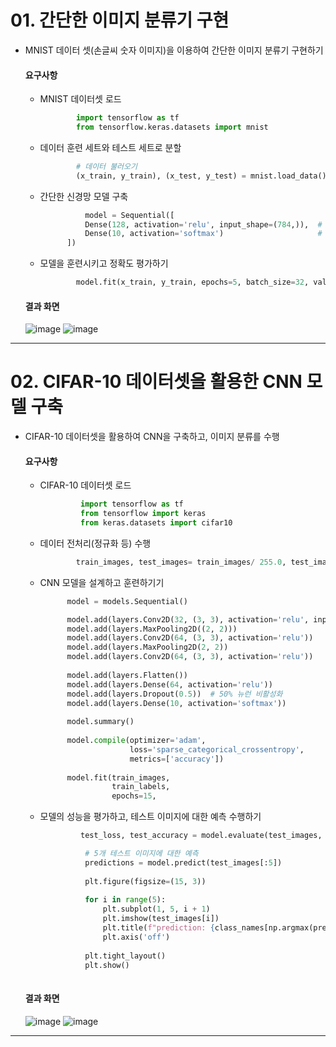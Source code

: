 # 01.  간단한 이미지 분류기 구현

- MNIST 데이터 셋(손글씨 숫자 이미지)을 이용하여 간단한 이미지 분류기 구현하기

    #### 요구사항
    - MNIST 데이터셋 로드
      ```python
              import tensorflow as tf
              from tensorflow.keras.datasets import mnist


      ```
    - 데이터 훈련 세트와 테스트 세트로 분할
      ```python
              # 데이터 불러오기
              (x_train, y_train), (x_test, y_test) = mnist.load_data()
      ```
    - 간단한 신경망 모델 구축
      ```python
                model = Sequential([
                Dense(128, activation='relu', input_shape=(784,)),  # 은닉층
                Dense(10, activation='softmax')                     # 출력층: 숫자 0~9
            ])  
      ```
    - 모델을 훈련시키고 정확도 평가하기
      ```python
              model.fit(x_train, y_train, epochs=5, batch_size=32, validation_split=0.1)

      ```
          
  #### 결과 화면
  ![image](https://github.com/user-attachments/assets/2ab9c735-c8d4-40ce-9b46-657c1cd51329)
  ![image](https://github.com/user-attachments/assets/ff77f374-650d-4126-bcc2-e34dbba37bec)




---
      
# 02. CIFAR-10 데이터셋을 활용한 CNN 모델 구축

- CIFAR-10 데이터셋을 활용하여 CNN을 구축하고, 이미지 분류를 수행

    #### 요구사항
    - CIFAR-10 데이터셋 로드
       ```python
                import tensorflow as tf
                from tensorflow import keras
                from keras.datasets import cifar10
       ```
    - 데이터 전처리(정규화 등) 수행
      ```python
              train_images, test_images= train_images/ 255.0, test_images/ 255.0
      ```
    - CNN 모델을 설계하고 훈련하기기
      ```python
            model = models.Sequential()

            model.add(layers.Conv2D(32, (3, 3), activation='relu', input_shape=(32, 32, 3)))
            model.add(layers.MaxPooling2D((2, 2)))
            model.add(layers.Conv2D(64, (3, 3), activation='relu'))
            model.add(layers.MaxPooling2D(2, 2))
            model.add(layers.Conv2D(64, (3, 3), activation='relu'))
            
            model.add(layers.Flatten())
            model.add(layers.Dense(64, activation='relu'))
            model.add(layers.Dropout(0.5))  # 50% 뉴런 비활성화
            model.add(layers.Dense(10, activation='softmax'))
            
            model.summary()
            
            model.compile(optimizer='adam',
                          loss='sparse_categorical_crossentropy',
                          metrics=['accuracy'])
            
            model.fit(train_images, 
                      train_labels, 
                      epochs=15,
    - 모델의 성능을 평가하고, 테스트 이미지에 대한 예측 수행하기
      ```python
               test_loss, test_accuracy = model.evaluate(test_images, test_labels, verbose=2)

                # 5개 테스트 이미지에 대한 예측
                predictions = model.predict(test_images[:5])
                
                plt.figure(figsize=(15, 3))
                
                for i in range(5):
                    plt.subplot(1, 5, i + 1)
                    plt.imshow(test_images[i])
                    plt.title(f"prediction: {class_names[np.argmax(predictions[i])]}")
                    plt.axis('off')
                    
                plt.tight_layout()
                plt.show()
            
      ```


  #### 결과 화면
  ![image](https://github.com/user-attachments/assets/1e69bc71-302c-4452-ade7-a278ebc5f9d0)
  ![image](https://github.com/user-attachments/assets/cae74182-60ba-43ed-8742-b15a6ff88d16)




---
